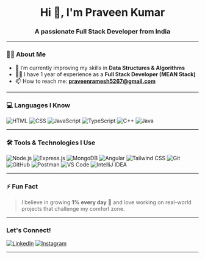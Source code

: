 <h1 align="center">Hi 👋, I'm Praveen Kumar</h1>
<h3 align="center">A passionate Full Stack Developer from India</h3>

---

### 🧑‍💻 About Me

- 🌱 I’m currently improving my skills in **Data Structures & Algorithms**
- 👨‍💻 I have 1 year of experience as a **Full Stack Developer (MEAN Stack)**  
- 📫 How to reach me: **praveenramesh5267@gmail.com**

---

### 💻 Languages I Know

![HTML](https://img.shields.io/badge/-HTML5-E34F26?logo=html5&logoColor=fff)
![CSS](https://img.shields.io/badge/-CSS3-1572B6?logo=css3&logoColor=fff)
![JavaScript](https://img.shields.io/badge/-JavaScript-F7DF1E?logo=javascript&logoColor=000)
![TypeScript](https://img.shields.io/badge/-TypeScript-3178C6?logo=typescript&logoColor=fff)
![C++](https://img.shields.io/badge/-C++-00599C?logo=c%2B%2B&logoColor=fff)
![Java](https://img.shields.io/badge/-Java-007396?logo=java&logoColor=fff)

---

### 🛠️ Tools & Technologies I Use

![Node.js](https://img.shields.io/badge/-Node.js-339933?logo=node.js&logoColor=fff)
![Express.js](https://img.shields.io/badge/-Express.js-000000?logo=express&logoColor=fff)
![MongoDB](https://img.shields.io/badge/-MongoDB-47A248?logo=mongodb&logoColor=fff)
![Angular](https://img.shields.io/badge/-Angular-DD0031?logo=angular&logoColor=fff)
![Tailwind CSS](https://img.shields.io/badge/-TailwindCSS-06B6D4?logo=tailwind-css&logoColor=fff)
![Git](https://img.shields.io/badge/-Git-F05032?logo=git&logoColor=fff)
![GitHub](https://img.shields.io/badge/-GitHub-181717?logo=github&logoColor=fff)
![Postman](https://img.shields.io/badge/-Postman-FF6C37?logo=postman&logoColor=fff)
![VS Code](https://img.shields.io/badge/-VSCode-007ACC?logo=visual-studio-code&logoColor=fff)
![IntelliJ IDEA](https://img.shields.io/badge/-IntelliJ%20IDEA-000000?logo=intellij-idea&logoColor=white)

---


### ⚡ Fun Fact

> I believe in growing **1% every day** 🚀 and love working on real-world projects that challenge my comfort zone.

---

### Let's Connect!

[![LinkedIn](https://img.shields.io/badge/-LinkedIn-0077B5?logo=linkedin&logoColor=white)]([https://linkedin.com/in/your-link](https://www.linkedin.com/in/praveen-kumar-4ba09b291/))  
[![Instagram](https://img.shields.io/badge/-Instagram-E4405F?logo=instagram&logoColor=white)]([https://instagram.com/your-handle](https://www.instagram.com/___.praveen._x/?__pwa=1))

---
